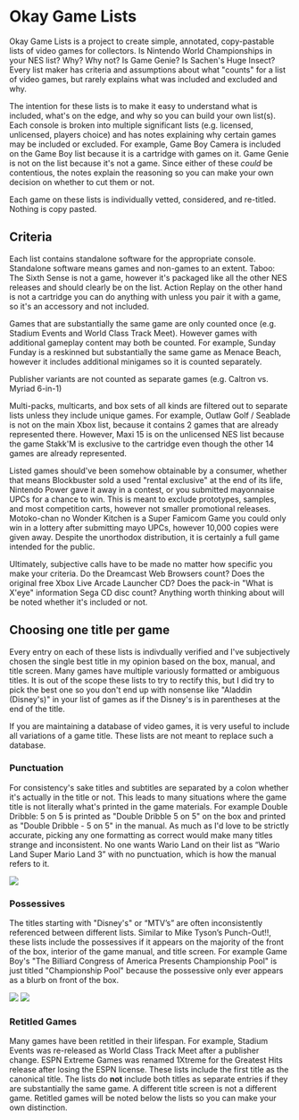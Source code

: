 # Okay Game Lists
Okay Game Lists is a project to create simple, annotated, copy-pastable lists of video games for collectors. Is Nintendo World Championships in your NES list? Why? Why not? Is Game Genie? Is Sachen's Huge Insect? Every list maker has criteria and assumptions about what "counts" for a list of video games, but rarely explains what was included and excluded and why.

The intention for these lists is to make it easy to understand what is included, what's on the edge, and why so you can build your own list(s). Each console is broken into multiple significant lists (e.g. licensed, unlicensed, players choice) and has notes explaining why certain games may be included or excluded. For example, Game Boy Camera is included on the Game Boy list because it is a cartridge with games on it. Game Genie is not on the list because it's not a game. Since either of these _could_ be  contentious, the notes explain the reasoning so you can make your own decision on whether to cut them or not.

Each game on these lists is individually vetted, considered, and re-titled. Nothing is copy pasted.

## Criteria

Each list contains standalone software for the appropriate console. Standalone software means games and non-games to an extent. Taboo: The Sixth Sense is not a game, however it's packaged like all the other NES releases and should clearly be on the list. Action Replay on the other hand is not a cartridge you can do anything with unless you pair it with a game, so it's an accessory and not included.

Games that are substantially the same game are only counted once (e.g. Stadium Events and World Class Track Meet). However games with additional gameplay content may both be counted. For example, Sunday Funday is a reskinned but substantially the same game as Menace Beach, however it includes additional minigames so it is counted separately.

Publisher variants are not counted as separate games (e.g. Caltron vs. Myriad 6-in-1)

Multi-packs, multicarts, and box sets of all kinds are filtered out to separate lists unless they include unique games. For example, Outlaw Golf / Seablade is not on the main Xbox list, because it contains 2 games that are already represented there. However, Maxi 15 is on the unlicensed NES list because the game Stakk'M is exclusive to the cartridge even though the other 14 games are already represented.

Listed games should've been somehow obtainable by a consumer, whether that means Blockbuster sold a used "rental exclusive" at the end of its life, Nintendo Power gave it away in a contest, or you submitted mayonnaise UPCs for a chance to win. This is meant to exclude prototypes, samples, and most competition carts, however not smaller promotional releases. Motoko-chan no Wonder Kitchen is a Super Famicom Game you could only win in a lottery after submitting mayo UPCs, however 10,000 copies were given away. Despite the unorthodox distribution, it is certainly a full game intended for the public.

Ultimately, subjective calls have to be made no matter how specific you make your criteria. Do the Dreamcast Web Browsers count? Does the original free Xbox Live Arcade Launcher CD? Does the pack-in "What is X'eye" information Sega CD disc count? Anything worth thinking about will be noted whether it's included or not.

## Choosing one title per game

Every entry on each of these lists is indivdually verified and I've subjectively chosen the single best title in my opinion based on the box, manual, and title screen. Many games have multiple variously formatted or ambiguous titles. It is out of the scope these lists to try to rectify this, but I did try to pick the best one so you don't end up with nonsense like "Aladdin (Disney's)" in your list of games as if the Disney's is in parentheses at the end of the title.

If you are maintaining a database of video games, it is very useful to include all variations of a game title. These lists are not meant to replace such a database.

### Punctuation

For consistency's sake titles and subtitles are separated by a colon whether it's actually in the title or not. This leads to many situations where the game title is not literally what's printed in the game materials. For example Double Dribble: 5 on 5 is printed as "Double Dribble 5 on 5" on the box and printed as "Double Dribble - 5 on 5" in the manual. As much as I'd love to be strictly accurate, picking any one formatting as correct would make many titles strange and inconsistent. No one wants Wario Land on their list as “Wario Land Super Mario Land 3” with no punctuation, which is how the manual refers to it.

![](https://i.imgur.com/TwIkSpu.png)

### Possessives

The titles starting with "Disney's" or “MTV’s” are often inconsistently referenced between different lists. Similar to Mike Tyson’s Punch-Out!!, these lists include the possessives if it appears on the majority of the front of the box, interior of the game manual, and title screen. For example Game Boy's "The Billiard Congress of America Presents Championship Pool" is just titled "Championship Pool" because the possessive only ever appears as a blurb on front of the box.

![](https://i.imgur.com/ZZZ0mye.png)
![](https://i.imgur.com/co7ikeh.png)

### Retitled Games

Many games have been retitled in their lifespan. For example, Stadium Events was re-released as World Class Track Meet after a publisher change. ESPN Extreme Games was renamed 1Xtreme for the Greatest Hits release after losing the ESPN license. These lists include the first title as the canonical title. The lists do **not** include both titles as separate entries if they are substantially the same game. A different title screen is not a different game. Retitled games will be noted below the lists so you can make your own distinction.
